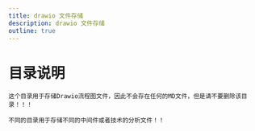 ```yaml
---
title: drawio 文件存储
description: drawio 文件存储
outline: true
---
```


# 目录说明
	这个目录用于存储Drawio流程图文件，因此不会存在任何的MD文件，但是请不要删除该目录！！！
	
	不同的目录用于存储不同的中间件或者技术的分析文件！！
